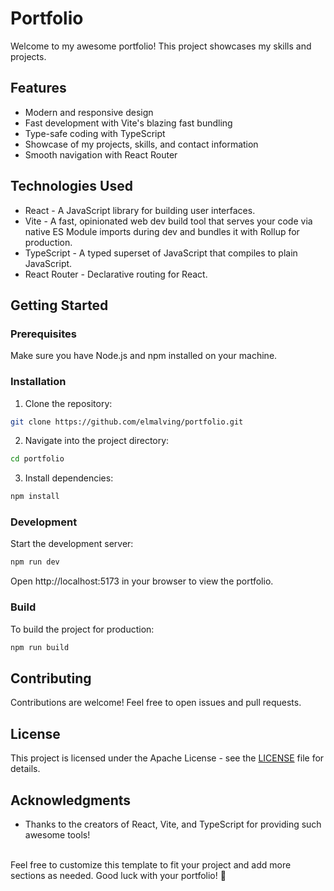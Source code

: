 # Portfolio

Welcome to my awesome portfolio! This project showcases my skills and projects.

## Features

-   Modern and responsive design
-   Fast development with Vite's blazing fast bundling
-   Type-safe coding with TypeScript
-   Showcase of my projects, skills, and contact information
-   Smooth navigation with React Router

## Technologies Used

-   React - A JavaScript library for building user interfaces.
-   Vite - A fast, opinionated web dev build tool that serves your code via native ES Module imports during dev and bundles it with Rollup for production.
-   TypeScript - A typed superset of JavaScript that compiles to plain JavaScript.
-   React Router - Declarative routing for React.

## Getting Started

### Prerequisites

Make sure you have Node.js and npm installed on your machine.

### Installation

1. Clone the repository:

```bash
git clone https://github.com/elmalving/portfolio.git
```

2. Navigate into the project directory:

```bash
cd portfolio
```

3. Install dependencies:

```bash
npm install
```

### Development

Start the development server:

```bash
npm run dev
```

Open http://localhost:5173 in your browser to view the portfolio.

### Build

To build the project for production:

```bash
npm run build
```

## Contributing

Contributions are welcome! Feel free to open issues and pull requests.

## License

This project is licensed under the Apache License - see the [LICENSE](https://github.com/elmalving/portfolio/blob/master/LICENSE) file for details.

## Acknowledgments

-   Thanks to the creators of React, Vite, and TypeScript for providing such awesome tools!

<br>Feel free to customize this template to fit your project and add more sections as needed. Good luck with your portfolio! 🚀
